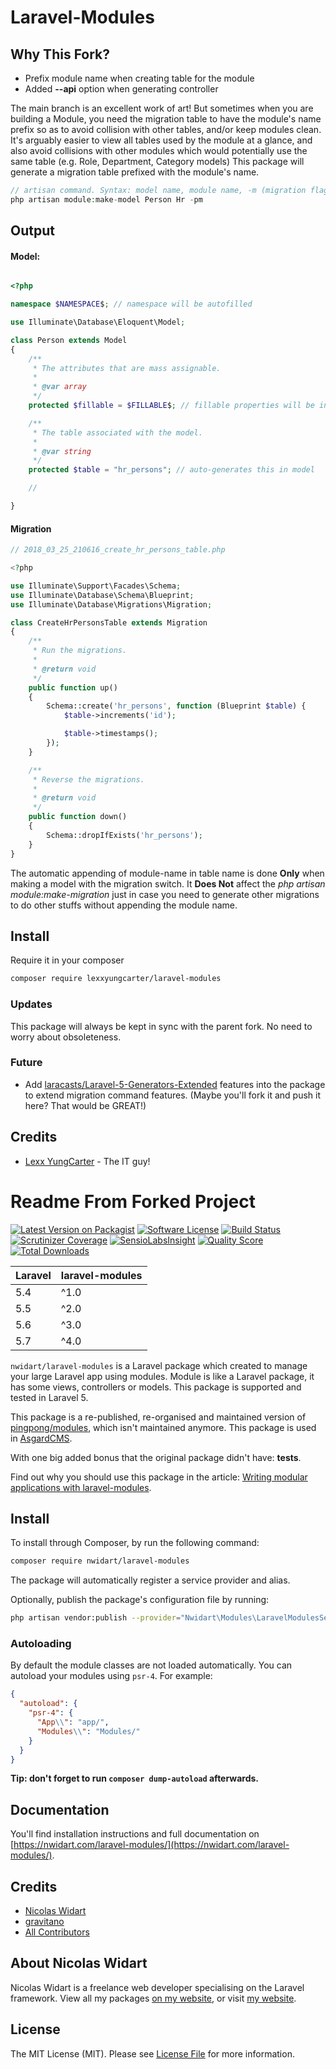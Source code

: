 # Laravel-Modules

## Why This Fork?
- Prefix module name when creating table for the module
- Added **--api** option when generating controller

The main branch is an excellent work of art! But sometimes when you are building a Module, you need the migration table to have the module's name prefix so as to avoid collision with other tables, and/or keep modules clean. It's arguably easier to view all tables used by the module at a glance, and also avoid collisions with other modules which would potentially use the same table (e.g. Role, Department, Category models)
This package will generate a migration table prefixed with the module's name.
```php
// artisan command. Syntax: model name, module name, -m (migration flag) -p (prefix flag)
php artisan module:make-model Person Hr -pm
```
## Output
#### Model:

```php

<?php

namespace $NAMESPACE$; // namespace will be autofilled

use Illuminate\Database\Eloquent\Model;

class Person extends Model
{
    /**
     * The attributes that are mass assignable.
     *
     * @var array
     */
    protected $fillable = $FILLABLE$; // fillable properties will be inserted here if specified

    /**
     * The table associated with the model.
     *
     * @var string
     */
    protected $table = "hr_persons"; // auto-generates this in model

    //

}
```

#### Migration

```php
// 2018_03_25_210616_create_hr_persons_table.php

<?php

use Illuminate\Support\Facades\Schema;
use Illuminate\Database\Schema\Blueprint;
use Illuminate\Database\Migrations\Migration;

class CreateHrPersonsTable extends Migration
{
    /**
     * Run the migrations.
     *
     * @return void
     */
    public function up()
    {
        Schema::create('hr_persons', function (Blueprint $table) {
            $table->increments('id');

            $table->timestamps();
        });
    }

    /**
     * Reverse the migrations.
     *
     * @return void
     */
    public function down()
    {
        Schema::dropIfExists('hr_persons');
    }
}

```
The automatic appending of module-name in table name is done **Only** when making a model with the migration switch. It **Does Not** affect the *php artisan module:make-migration* just in case you need to generate other migrations to do other stuffs without appending the module name.

## Install

Require it in your composer
```bash
composer require lexxyungcarter/laravel-modules
```

### Updates
This package will always be kept in sync with the parent fork. No need to worry about obsoleteness.

### Future
- Add [laracasts/Laravel-5-Generators-Extended](https://github.com/laracasts/Laravel-5-Generators-Extended) features into the package to extend migration command features. (Maybe you'll fork it and push it here? That would be GREAT!)

## Credits
- [Lexx YungCarter](https://github.com/lexxyungcarter) - The IT guy!

# Readme From Forked Project
[![Latest Version on Packagist](https://img.shields.io/packagist/v/nwidart/laravel-modules.svg?style=flat-square)](https://packagist.org/packages/nwidart/laravel-modules)
[![Software License](https://img.shields.io/badge/license-MIT-brightgreen.svg?style=flat-square)](LICENSE.md)
[![Build Status](https://img.shields.io/travis/nWidart/laravel-modules/master.svg?style=flat-square)](https://travis-ci.org/nWidart/laravel-modules)
[![Scrutinizer Coverage](https://img.shields.io/scrutinizer/coverage/g/nWidart/laravel-modules.svg?maxAge=86400&style=flat-square)](https://scrutinizer-ci.com/g/nWidart/laravel-modules/?branch=master)
[![SensioLabsInsight](https://img.shields.io/sensiolabs/i/25320a08-8af4-475e-a23e-3321f55bf8d2.svg?style=flat-square)](https://insight.sensiolabs.com/projects/25320a08-8af4-475e-a23e-3321f55bf8d2)
[![Quality Score](https://img.shields.io/scrutinizer/g/nWidart/laravel-modules.svg?style=flat-square)](https://scrutinizer-ci.com/g/nWidart/laravel-modules)
[![Total Downloads](https://img.shields.io/packagist/dt/nwidart/laravel-modules.svg?style=flat-square)](https://packagist.org/packages/nwidart/laravel-modules)

| **Laravel**  |  **laravel-modules** |
|---|---|
| 5.4  | ^1.0  |
| 5.5  | ^2.0  |
| 5.6  | ^3.0  |
| 5.7  | ^4.0  |

`nwidart/laravel-modules` is a Laravel package which created to manage your large Laravel app using modules. Module is like a Laravel package, it has some views, controllers or models. This package is supported and tested in Laravel 5.

This package is a re-published, re-organised and maintained version of [pingpong/modules](https://github.com/pingpong-labs/modules), which isn't maintained anymore. This package is used in [AsgardCMS](https://asgardcms.com/).

With one big added bonus that the original package didn't have: **tests**.

Find out why you should use this package in the article: [Writing modular applications with laravel-modules](https://nicolaswidart.com/blog/writing-modular-applications-with-laravel-modules).

## Install

To install through Composer, by run the following command:

``` bash
composer require nwidart/laravel-modules
```

The package will automatically register a service provider and alias.

Optionally, publish the package's configuration file by running:

``` bash
php artisan vendor:publish --provider="Nwidart\Modules\LaravelModulesServiceProvider"
```

### Autoloading

By default the module classes are not loaded automatically. You can autoload your modules using `psr-4`. For example:

``` json
{
  "autoload": {
    "psr-4": {
      "App\\": "app/",
      "Modules\\": "Modules/"
    }
  }
}
```

**Tip: don't forget to run `composer dump-autoload` afterwards.**

## Documentation

You'll find installation instructions and full documentation on [https://nwidart.com/laravel-modules/](https://nwidart.com/laravel-modules/).

## Credits

- [Nicolas Widart](https://github.com/nwidart)
- [gravitano](https://github.com/gravitano)
- [All Contributors](../../contributors)

## About Nicolas Widart

Nicolas Widart is a freelance web developer specialising on the Laravel framework. View all my packages [on my website](https://nwidart.com/), or visit [my website](https://nicolaswidart.com).


## License

The MIT License (MIT). Please see [License File](LICENSE.md) for more information.
